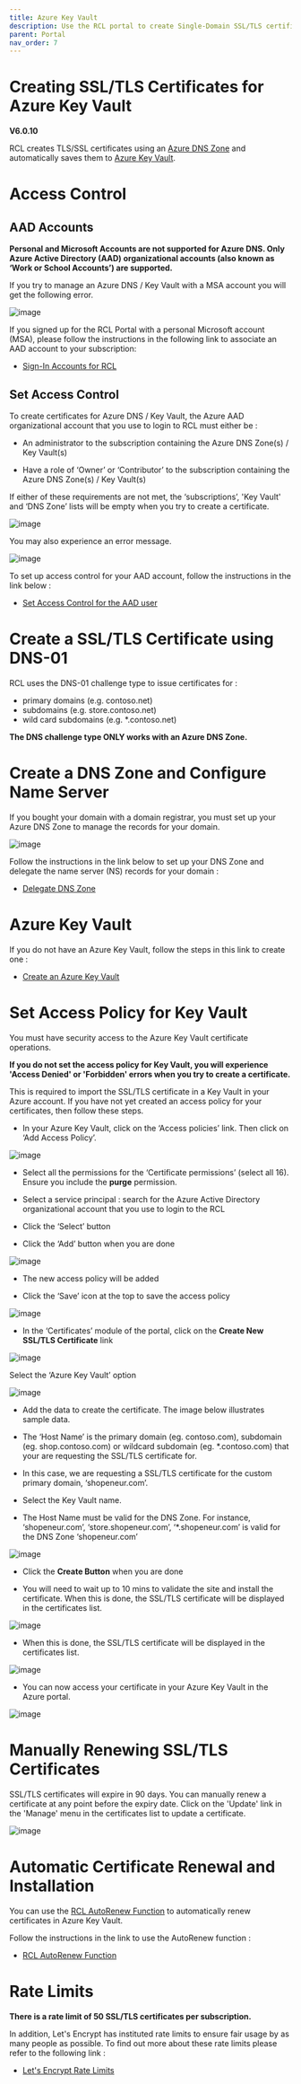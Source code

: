 ```yaml
---
title: Azure Key Vault
description: Use the RCL portal to create Single-Domain SSL/TLS certificates using an Azure DNS Zone and automatically install it in Azure Key Vault
parent: Portal
nav_order: 7
---
```


# Creating SSL/TLS Certificates for Azure Key Vault
**V6.0.10**

RCL creates TLS/SSL certificates using an [Azure DNS Zone](https://docs.microsoft.com/en-us/azure/dns/dns-zones-records) and automatically saves them to [Azure Key Vault](https://docs.microsoft.com/en-us/azure/key-vault/general/basic-concepts).

# Access Control

## AAD Accounts

**Personal and Microsoft Accounts are not supported for Azure DNS. Only Azure Active Directory (AAD) organizational accounts (also known as ‘Work or School Accounts’) are supported.**

If you try to manage an Azure DNS / Key Vault with a MSA account you will get the following error.

![image](../images/portal/arm-consent-error.PNG)

If you signed up for the RCL Portal with a personal Microsoft account (MSA), please follow the instructions in the following link to associate an AAD account to your subscription:

- [Sign-In Accounts for RCL](../authorization/sign-in-accounts)

## Set Access Control

To create certificates for Azure DNS / Key Vault, the Azure AAD organizational account that you use to login to RCL must either be :

- An administrator to the subscription containing the Azure DNS Zone(s) / Key Vault(s)

- Have a role of ‘Owner’ or ‘Contributor’ to the subscription containing the Azure DNS Zone(s) / Key Vault(s)

If either of these requirements are not met, the ‘subscriptions’, 'Key Vault' and ‘DNS Zone’ lists will be empty when you try to create a certificate.

![image](../images/portal/access-control-subscriptions_dns_empty.png)

You may also experience an error message.

![image](../images/portal/access-control-errormsg.png)

To set up access control for your AAD account, follow the instructions in the link below :

- [Set Access Control for the AAD user](../authorization/access-control-user)

# Create a SSL/TLS Certificate using DNS-01

RCL uses the DNS-01 challenge type to issue certificates for :

- primary domains (e.g. contoso.net)
- subdomains (e.g. store.contoso.net)
- wild card subdomains (e.g. *.contoso.net)

**The DNS challenge type ONLY works with an Azure DNS Zone.**

# Create a DNS Zone and Configure Name Server

If you bought your domain with a domain registrar, you must set up your Azure DNS Zone to manage the records for your domain.

![image](../images/portal/dns-zone-setup.png)

Follow the instructions in the link below to set up your DNS Zone and delegate the name server (NS) records for your domain :

- [Delegate DNS Zone](https://docs.microsoft.com/bs-latn-ba/azure/dns/dns-delegate-domain-azure-dns)

# Azure Key Vault

If you do not have an Azure Key Vault, follow the steps in this link to create one :

- [Create an Azure Key Vault](https://docs.microsoft.com/en-us/azure/key-vault/general/quick-create-portal)

# Set Access Policy for Key Vault

You must have security access to the Azure Key Vault certificate operations.

**If you do not set the access policy for Key Vault, you will experience 'Access Denied' or 'Forbidden' errors when you try to create a certificate.**

This is required to import the SSL/TLS certificate in a Key Vault in your Azure account. If you have not yet created an access policy for your certificates, then follow these steps.

- In your Azure Key Vault, click on the ‘Access policies’ link. Then click on ‘Add Access Policy’.

![image](../images/portal/certificate-keyvault-access-policy-add.png)

- Select all the permissions for the ‘Certificate permissions’ (select all 16). Ensure you include the **purge** permission.

- Select a service principal : search for the Azure Active Directory organizational account that you use to login to the RCL

- Click the ‘Select’ button

- Click the ‘Add’ button when you are done

![image](../images/portal/certificate-keyvault-access-policy-sp.png)

- The new access policy will be added

- Click the ‘Save’ icon at the top to save the access policy

![image](../images/portal/certificate-keyvault-permission.png)

- In the ‘Certificates’ module of the portal, click on the **Create New SSL/TLS Certificate** link

![image](../images/portal/create-new.PNG)

Select the ‘Azure Key Vault’ option

![image](../images/portal/azure-keyvault-select.PNG)

- Add the data to create the certificate. The image below illustrates sample data.

- The ‘Host Name’ is the primary domain (eg. contoso.com), subdomain (eg. shop.contoso.com) or wildcard subdomain (eg. *.contoso.com) that your are requesting the SSL/TLS certificate for.

- In this case, we are requesting a SSL/TLS certificate for the custom primary domain, ‘shopeneur.com’.

- Select the Key Vault name.

- The Host Name must be valid for the DNS Zone. For instance, ‘shopeneur.com’, ‘store.shopeneur.com’, ‘*.shopeneur.com’ is valid for the DNS Zone ‘shopeneur.com’

![image](../images/portal/azure-keyvault-create.PNG)

- Click the **Create Button** when you are done

- You will need to wait up to 10 mins to validate the site and install the certificate. When this is done, the SSL/TLS certificate will be displayed in the certificates list.

![image](../images/portal/certificate-ordered.PNG)

- When this is done, the SSL/TLS certificate will be displayed in the certificates list.

![image](../images/portal/certificate-list.PNG)

- You can now access your certificate in your Azure Key Vault in the Azure portal.

![image](../images/portal/certificate-keyvault-azure.png)

# Manually Renewing SSL/TLS Certificates

SSL/TLS certificates will expire in 90 days. You can manually renew a certificate at any point before the expiry date. Click on the 'Update' link in the 'Manage' menu in the certificates list to update a certificate.

![image](../images/portal/azure-dns-update.PNG)

# Automatic Certificate Renewal and Installation

You can use the [RCL AutoRenew Function](../autorenew/autorenew) to automatically renew certificates in Azure Key Vault.

Follow the instructions in the link to use the AutoRenew function :

- [RCL AutoRenew Function](../autorenew/autorenew)

# Rate Limits

**There is a rate limit of 50 SSL/TLS certificates per subscription.**

In addition, Let's Encrypt has instituted rate limits to ensure fair usage by as many people as possible. To find out more about these rate limits please refer to the following link :

- [Let's Encrypt Rate Limits](https://letsencrypt.org/docs/rate-limits/)












